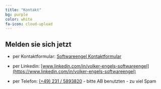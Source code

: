 ```yaml
---
title: "Kontakt"
bg: purple
color: white
fa-icon: cloud-upload
---
```


## Melden sie sich jetzt 

- per Kontaktformular: [Softwareengel Kontaktformular](https://softwareengel.de/kontakt/)


- per Linkedin: [www.linkedin.com/in/volker-engels-softwareengel](https://www.linkedin.com/in/volker-engels-softwareengel)


- per Telefon: [(+49) 231 / 5893820](tel:00492315893820) - bitte AB benutzten - zu viel Spam




